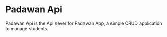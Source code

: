 # Padawan Api

Padawan Api is the Api sever for Padawan App, a simple CRUD application to manage students.